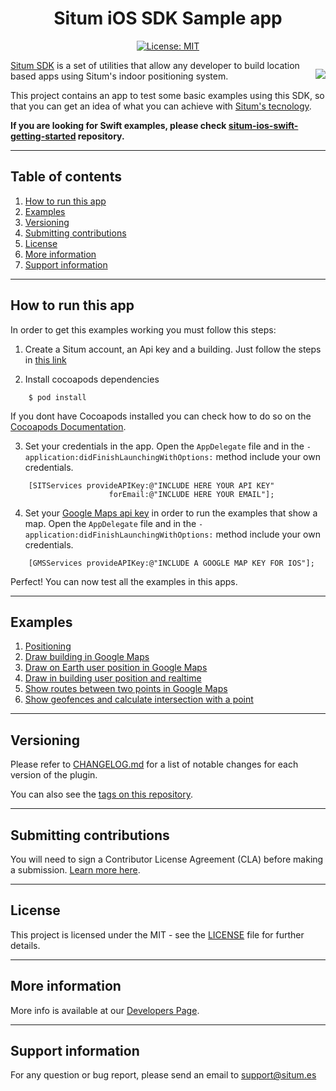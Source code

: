 <div style="text-align:center">

# Situm iOS SDK Sample app
[![License: MIT](https://img.shields.io/badge/License-MIT-blue.svg)](https://opensource.org/licenses/MIT)

</div>
<div style="float:right; margin-left: 1rem;">

[![](https://situm.com/wp-content/themes/situm/img/logo-situm.svg)](https://www.situm.es)
</div>

[Situm SDK](https://situm.com/docs/01-introduction/) is a set of utilities that allow any developer to build location based apps using Situm's indoor positioning system. 

This project contains an app to test some basic examples using this SDK, so that you can get an idea of what you can achieve with [Situm's tecnology](https://situm.com/en/).

**If you are looking for Swift examples, please check [situm-ios-swift-getting-started](https://github.com/situmtech/situm-ios-swift-getting-started) repository.**

---
## Table of contents
1. [How to run this app](#how-to-run-this-app)
2. [Examples](#examples)
2. [Versioning](#versioning)
3. [Submitting contributions](#submitting-contributions)
4. [License](#license)
5. [More information](#more-information)
6. [Support information](#support-information)

---
## How to run this app

In order to get this examples working you must follow this steps:

1. Create a Situm account, an Api key and a building. Just follow the steps in [this link](https://situm.com/docs/01-introduction/#3-toc-title)

2. Install cocoapods dependencies
```console
    $ pod install
```    

If you dont have Cocoapods installed you can check how to do so on the [Cocoapods Documentation](https://guides.cocoapods.org/using/getting-started.html#getting-started).

3. Set your credentials in the app. Open the `AppDelegate` file and in the  `-application:didFinishLaunchingWithOptions:` method include your own credentials.

```objc
    [SITServices provideAPIKey:@"INCLUDE HERE YOUR API KEY"
                      forEmail:@"INCLUDE HERE YOUR EMAIL"];
```


4. Set your [Google Maps api key](https://developers.google.com/maps/documentation/ios-sdk/get-api-key) in order to run the examples that show a map. Open the `AppDelegate` file and in the  `-application:didFinishLaunchingWithOptions:` method include your own credentials.

```objc
    [GMSServices provideAPIKey:@"INCLUDE A GOOGLE MAP KEY FOR IOS"];
```        


Perfect! You can now test all the examples in this apps.


---
## Examples

1. [Positioning](https://github.com/situmtech/situm-ios-getting-started/tree/master/GettingStarted/src/Samples/Positioning)
2. [Draw building in Google Maps](https://github.com/situmtech/situm-ios-getting-started/tree/master/GettingStarted/src/Samples/DrawBuilding)
3. [Draw on Earth user position in Google Maps](https://github.com/situmtech/situm-ios-getting-started/tree/master/GettingStarted/src/Samples/DrawPosition)
4. [Draw in building user position and realtime](https://github.com/situmtech/situm-ios-getting-started/tree/master/GettingStarted/src/Samples/LocationAndRealTime)
5. [Show routes between two points in Google Maps](https://github.com/situmtech/situm-ios-getting-started/tree/master/GettingStarted/src/Samples/RouteAndDirections)
6. [Show geofences and calculate intersection with a point](https://github.com/situmtech/situm-ios-getting-started/tree/master/GettingStarted/src/Samples/Geofencing)

---
## Versioning

Please refer to [CHANGELOG.md](./CHANGELOG.md) for a list of notable changes for each version of the plugin.

You can also see the [tags on this repository](https://github.com/situmtech/situm-android-getting-started/tags).

---

## Submitting contributions

You will need to sign a Contributor License Agreement (CLA) before making a submission. [Learn more here](https://situm.com/contributions/). 

---
## License
This project is licensed under the MIT - see the [LICENSE](./LICENSE) file for further details.

---

## More information

More info is available at our [Developers Page](https://situm.com/docs/01-introduction/).

---

## Support information

For any question or bug report, please send an email to [support@situm.es](mailto:support@situm.es)
